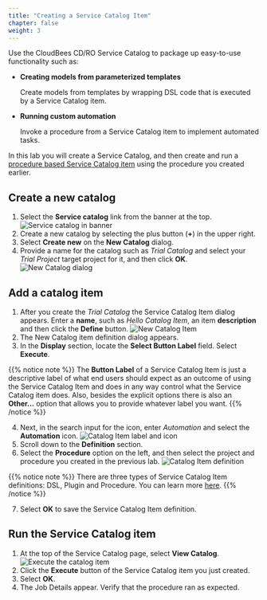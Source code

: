 ```yaml
---
title: "Creating a Service Catalog Item"
chapter: false
weight: 3
--- 
```


Use the CloudBees CD/RO Service Catalog to package up easy-to-use functionality such as:

- **Creating models from parameterized templates**

    Create models from templates by wrapping DSL code that is executed by a Service Catalog item.

- **Running custom automation**

    Invoke a procedure from a Service Catalog item to implement automated tasks.

In this lab you will create a Service Catalog, and then create and run a [procedure based Service Catalog item](https://docs.cloudbees.com/docs/cloudbees-cd/latest/self-service/#_procedure_based_catalog_items) using the procedure you created earlier.

## Create a new catalog

1. Select the **Service catalog** link from the banner at the top. ![Service catalog in banner](te-service-catalog-banner.png?width=50pc) 
2. Create a new catalog by selecting the plus button (**+**) in the upper right.
3. Select **Create new** on the **New Catalog** dialog.
4. Provide a name for the catalog such as *Trial Catalog* and select your *Trial Project* target project for it, and then click **OK**. ![New Catalog dialog](te-service-catalog-new-dialog.png?width=50pc) 

## Add a catalog item

1. After you create the *Trial Catalog* the Service Catalog Item dialog appears. Enter a **name**, such as *Hello Catalog Item*, an item **description** and then click the **Define** button. ![New Catalog Item](te-service-catalog-new-item.png?width=50pc)
2. The New Catalog item definition dialog appears.
3. In the **Display** section, locate the **Select Button Label** field. Select **Execute**.

{{% notice note %}}
The **Button Label** of a Service Catalog Item is just a descriptive label of what end users should expect as an outcome of using the Service Catalog Item and does in any way control what the Service Catalog item does. Also, besides the explicit options there is also an **Other...** option that allows you to provide whatever label you want.
{{% /notice %}}

4. Next, in the search input for the icon, enter  *Automation* and select the **Automation** icon. ![Catalog Item label and icon](te-service-catalog-item-label-icon.png?width=50pc)
5. Scroll down to the **Definition** section.
6. Select the **Procedure** option on the left, and then select the project and procedure you created in the previous lab. ![Catalog Item definition](service-catalog-item-definition.png?width=50pc)

{{% notice note %}}
There are three types of Service Catalog Item definitions: DSL, Plugin and Procedure. You can learn more [here](https://docs.cloudbees.com/docs/cloudbees-cd/latest/self-service/#_catalog_items).
{{% /notice %}}

7. Select **OK** to save the Service Catalog Item definition.

## Run the Service Catalog item

1. At the top of the Service Catalog page, select **View Catalog**. ![Execute the catalog item](te-view-catalog-execute.png?width=50pc) 
2. Click the **Execute** button of the Service Catalog item you just created.
3. Select **OK**.
4. The Job Details appear. Verify that the procedure ran as expected.

